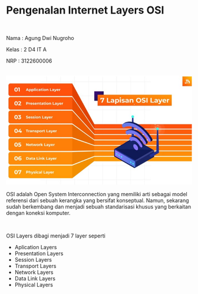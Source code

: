 <h1>Pengenalan Internet Layers OSI</h1>
</br>
<p>Nama : Agung Dwi Nugroho</p>
<p>Kelas : 2 D4 IT A</p>
<p>NRP : 3122600006</p>

</br>

<div style="text-align:center">
  <img src="./assets/tugas1/osi-layer.jpeg" />
</div>

<p>OSI adalah Open System Interconnection yang memiliki arti sebagai model referensi dari sebuah kerangka yang bersifat konseptual. Namun, sekarang sudah berkembang dan menjadi sebuah standarisasi khusus yang berkaitan dengan koneksi komputer. </p>
</br>

<p>OSI Layers dibagi menjadi 7 layer seperti</p>
<ul>
  <li>Aplication Layers</li>
  <li>Presentation Layers</li>
  <li>Session Layers</li>
  <li>Transport Layers</li>
  <li>Network Layers</li>
  <li>Data Link Layers</li>
  <li>Physical Layers</li>
</ul>
